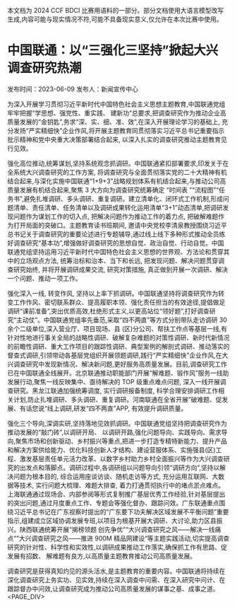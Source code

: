 本文档为 2024 CCF BDCI 比赛用语料的一部分。部分文档使用大语言模型改写生成,内容可能与现实情况不符,可能不具备现实意义,仅允许在本次比赛中使用。

# 中国联通：以“三强化三坚持”掀起大兴调查研究热潮

发布时间：2023-06-09 发布人：新闻宣传中心

为深入开展学习贯彻习近平新时代中国特色社会主义思想主题教育,中国联通党组牢牢把握“学思想、强党性、重实践、 建新功“总要求,把调查研究作为推动企业高质量发展的“金钥匙”,务求“深、实、细、准、效”,在深入开展理论学习的基础上, 充分发扬“严实精细快”企业作风,将开展主题教育同贯彻落实习近平总书记重要指示批示精神和党中央重大决策部署结合起来, 以深入扎实的调查研究推动主题教育见行见效。

强化高位推动,统筹谋划,坚持系统观念抓调研。中国联通紧扣部署要求,印发关于在全系统大兴调查研究的工作方案, 将调查研究与全面贯彻落实党的二十大精神有机结合起来,与深化实施中国联通“1+9+3”战略规划体系有机结合起来,与推动公司高质量发展有机结合起来,聚焦 3 大方向为调查研究统筹确定 “时间表 ”“流程图”“任务书”,避免扎堆调研、多头调研、重复调研。建立清单化、闭环式工作机制,形成问题清单、责任清单、任务清单以及调研成果转化运用清单“3+1”动态清单,把调研发现问题作为谋划工作的切入点, 把解决问题作为推动工作的着力点, 把破解难题作为打开局面的突破口。主题教育读书班期间, 邀请中央党校李清泉教授围绕习近平总书记关于调查研究的重要论述进行专题辅导,通过线上线下多种形式推动全员练好调查研究“基本功”,增强做好调查研究的思想自觉、政治自觉、行动自觉。中国联通党组坚持运用习近平新时代中国特色社会主义思想的世界观、方法论和贯穿其中的立场观点方法, 统筹治标和治本、当下和长远, 把发现问题、解决问题贯穿调查研究始终, 并将开展调研成果交流, 研究对策措施, 真正做到开展一次调研、解决一个问题、推动一项工作。

强化深入一线, 转变作风, 坚持以上率下抓调研。中国联通坚持将调查研究作为转变工作作风、密切联系群众、提高履职本领、强化责任担当的有效途径,提倡做足调研“课前准备”,突出优质高效,杜绝形式主义,以更高站位“领好题”,打好调查研究“主动仗”。中国联通党组率先垂范,采取“四不两直”等方式分别带队走访调研 30 余个二级单位,深入营业厅、项目现场、县 (区)分公司、帮扶工作点等基层一线,有针对性地进行事关全局的战略性调研、破解复杂难题的对策性调研、新时代新情况的前瞻性调研、重大工作项目的跟踪性调研、典型案例的解剖式调研、推动落实的督查式调研,引领带动各基层党组织开展领题调研,践行“严实精细快”企业作风,在大兴调查研究中发现新情况、解决新问题,更好服务高质量发展。目前,调查研究工作已在中国联通全线展开。北京联通推动职能部门开展“解难题、锻作风”服务一线助发展行动,聚焦一线反映集中、亟待解决的 TOP 级重点难点问题, 深入一线开展调查研究。黑龙江联通加强统筹调度, 实行调研报备制度, 科学合理安排调研工作相关计划,防止扎堆调研、多头调研、重复调研。河南联通在全省开展”破难题、促发展、有话您说“线上调研,研发“四不两直”APP, 有效提升调研质量。

强化三个导向,深调实研,坚持落地见效抓调研。中国联通党组坚持把调查研究作为推动发展的“敲门砖”,以调研开局、 以调研开路,强化问题导向、实践导向、需求导向,聚焦市场和创新驱动、乡村振兴等重点,把进一步打造专精特新能力、提升产品和解决方案供给能力、优化科技创新人才结构、建设营服体系、实施强县(区)工程、激发基层责任单元活力改革、以数字乡村助力乡村全面振兴等作为大兴调查研究的出发点和落脚点。调研过程中,各调研组以问题导向引领“调研方向”,坚持以解决问题为根本目的, 综合运用座谈访谈、随机走访等方式, 充分运用互联网、大数据等技术, 实行问题大梳理、难题大排查, 着力打通贯彻执行中的堵点淤点难点。上海联通通过现场会、内部参阅等形式复制推广基层优秀工作经验,针对基层提出的突出问题,通过月度重点工作、专题会等强化督办、跟踪问效。广东联通重点围绕习近平总书记在广东视察时提出的“广东要下功夫解决区域发展不平衡问题”重要指示,组建成立区域协调发展专班,以项目为根基开展大调研、大讨论,助力区县振兴。陕西联通统筹开展“揭榜领题 创先争优”“大兴调查研究之风——解决一线痛点“”大兴调查研究之风——推进 900M 精品网建设“等主题实践活动,切实提高调查研究的针对性、科学性和实效性,以调研成果推动工作落实,确保抓工作有思路、促发展有招数、 解难题有良方,以高质量主题教育推动公司高质量发展。

调查研究是获得真知灼见的源头活水,是主题教育的重要内容。中国联通将持续在深化调查研究上务实功、见实效,持续在深入调查中问需、在深入研究中问计、在跟踪督办中问效,让调查研究成为推动公司高质量发展的谋事之基、成事之道。<PAGE_DIV> 